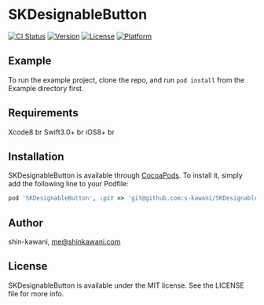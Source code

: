 # SKDesignableButton

[![CI Status](http://img.shields.io/travis/shin-kawani/SKDesignableButton.svg?style=flat)](https://travis-ci.org/shin-kawani/SKDesignableButton)
[![Version](https://img.shields.io/cocoapods/v/SKDesignableButton.svg?style=flat)](http://cocoapods.org/pods/SKDesignableButton)
[![License](https://img.shields.io/cocoapods/l/SKDesignableButton.svg?style=flat)](http://cocoapods.org/pods/SKDesignableButton)
[![Platform](https://img.shields.io/cocoapods/p/SKDesignableButton.svg?style=flat)](http://cocoapods.org/pods/SKDesignableButton)

## Example

To run the example project, clone the repo, and run `pod install` from the Example directory first.

## Requirements

Xcode8 br 
Swift3.0+ br
iOS8+ br

## Installation

SKDesignableButton is available through [CocoaPods](http://cocoapods.org). To install
it, simply add the following line to your Podfile:

```ruby
pod 'SKDesignableButton', :git => 'git@github.com:s-kawani/SKDesignableButton'
```

## Author

shin-kawani, me@shinkawani.com

## License

SKDesignableButton is available under the MIT license. See the LICENSE file for more info.
